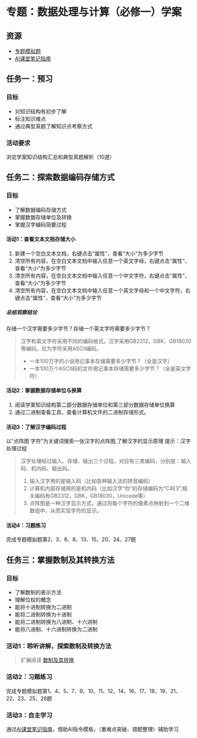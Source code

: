 # 专题：数据处理与计算（必修一）学案
## 资源
- [专题模拟题](https://gitlab.com/zhangwenqn/beike/-/blob/main/%E5%AD%A6%E8%80%83%E5%A4%8D%E4%B9%A0/%E4%B8%93%E9%A2%98%E5%AD%A6%E6%A1%88/%E6%95%B0%E6%8D%AE%E5%A4%84%E7%90%86%E4%B8%8E%E8%AE%A1%E7%AE%97.md)
- [AI课堂笔记指南](https://gitlab.com/zhangwenqn/beike/-/blob/main/%E5%AD%A6%E8%80%83%E5%A4%8D%E4%B9%A0/%E4%B8%93%E9%A2%98%E5%AD%A6%E6%A1%88/%E6%95%B0%E6%8D%AE%E5%A4%84%E7%90%86%E4%B8%8E%E8%AE%A1%E7%AE%97.md)
  
## 任务一：预习
### 目标
- 对知识结构有初步了解
- 标注知识难点
- 通过典型真题了解知识点考察方式

### 活动要求
浏览学案知识结构汇总和典型真题解析（10道）

## 任务二：探索数据编码存储方式
### 目标
- 了解数据编码存储方式
- 掌握数据存储单位及转换
- 掌握汉字编码简要过程
#### 活动1：查看文本文档存储大小
1. 新建一个空白文本文档，右键点击“属性”，查看“大小”为多少字节
2. 清空所有内容，在空白文本文档中输入任意一个英文字母，右键点击“属性”，查看“大小”为多少字节
3. 清空所有内容，在空白文本文档中输入任意一个中文字符，右键点击“属性”，查看“大小”为多少字节
4. 清空所有内容，在空白文本文档中输入任意一个英文字母和一个中文字符，右键点击“属性”，查看“大小”为多少字节
##### 总结观察结论
存储一个汉字需要多少字节？存储一个英文字符需要多少字节？
> 汉字和英文字符采用不同的编码格式。汉字采用GB2312、GBK、GB18030等编码。应为字符采用ASCII编码。
> - 一本100万字的小说用记事本存储需要多少字节？（全是汉字）
> - 一本100万个ASCII码的文件用记事本存储需要多少字节？（全是英文字符）
#### 活动2：掌握数据存储单位与换算
1. 阅读学案知识结构第二部分数据存储单位和第三部分数据存储单位换算
2. 通过二进制查看工具，查看计算机文件的二进制存储形式。
#### 活动3：了解汉字编码过程
以“点阵图 字符”为关键词搜索一张汉字的点阵图,了解汉字的显示原理
提示：汉字处理过程

   > 汉字处理经过输入、存储、输出三个过程，对应有三类编码，分别是：输入码、机内码、输出码。
   > 1. 输入汉字用的是输入码（比如各种输入法的拼音编码）
   > 2. 计算机内部存储用的是机内码（比如汉字“你”的存储编码为“C4E3”,相关编码有GB2312，GBK，GB18030，Unicode等）
   > 3. 点阵图是一种汉字显示方式，通过将每个字符的像素点映射到一个二维数组中，从而实现字符的显示。
   
#### 活动4：习题练习
完成专题模拟题第2、3、6、8、13、15、20、24、27题
## 任务三：掌握数制及其转换方法
### 目标
- 了解数制的表示方法
- 理解位权的概念
- 能将十进制转换为二进制
- 能将二进制转换为十进制
- 能将二进制转换为八进制、十六进制
- 能将八进制、十六进制转换为二进制
  
### 活动1：聆听讲解，探索数制及转换方法
   > 扩展阅读
   > [数制及其转换](https://gitlab.com/zhangwenqn/beike/-/blob/main/%E5%AD%A6%E8%80%83%E5%A4%8D%E4%B9%A0/%E6%95%B0%E5%88%B6%E5%8F%8A%E5%85%B6%E8%BD%AC%E6%8D%A2.md)

### 活动2：习题练习
   完成专题模拟题第1、4、5、7、9、10、11、12、14、16、17、18、19、21、22、23、25、26题
### 活动3：自主学习
通过[AI课堂笔记指南](https://gitlab.com/zhangwenqn/beike/-/blob/main/%E5%AD%A6%E8%80%83%E5%A4%8D%E4%B9%A0/%E4%B8%93%E9%A2%98%E5%AD%A6%E6%A1%88/%E6%95%B0%E6%8D%AE%E5%A4%84%E7%90%86%E4%B8%8E%E8%AE%A1%E7%AE%97.md)，借助AI指令模板，（重难点突破、错题整理）辅助学习